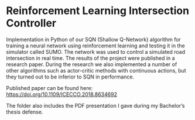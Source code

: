 # Reinforcement Learning Intersection Controller
Implementation in Python of our SQN (Shallow Q-Network) algorithm for training a neural network using reinforcement learning and testing it in the simulator called SUMO. The network was used to control a simulated road intersection in real time. The results of the project were published in a research paper. During the research we also implemented a number of other algorithms such as actor-critic methods with continuous actions, but they turned out to be inferior to SQN in performance.

Published paper can be found here: https://doi.org/10.1109/ICECCO.2018.8634692

The folder also includes the PDF presentation I gave during my Bachelor’s thesis defense.
